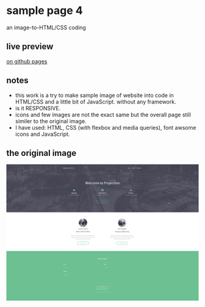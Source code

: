 # sample page 4

an image-to-HTML/CSS coding

## live preview

[on github pages]()

## notes

- this work is a try to make sample image of website into code in HTML/CSS and a little bit of JavaScript. without any framework.
- is it RESPONSIVE.
- icons and few images are not the exact same but the overall page still similer to the original image.
- I have used: HTML, CSS (with flexbox and media queries), font awsome icons and JavaScript.

## the original image
![the origin image](./images/original_page.png)
